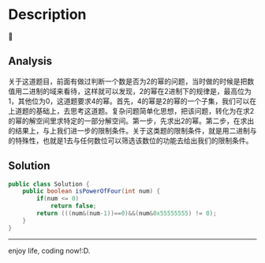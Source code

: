 # Description

:star2:
## Analysis
关于这道题目，前面有做过判断一个数是否为2的幂的问题，当时做的时候是把数值用二进制的域来看待，这样就可以发现，2的幂在2进制下的规律是，最高位为1，其他位为0，这道题要求4的幂。首先，4的幂是2的幂的一个子集，我们可以在上道题的基础上，去思考这道题。复杂问题简单化思想，把该问题，转化为在求2的幂的解空间里求特定的一部分解空间。第一步，先求出2的幂。第二步，在求出的结果上，与上我们进一步的限制条件。关于这类题的限制条件，就是用二进制与的特殊性，也就是1去与任何数位可以筛选该数位的功能去给出我们的限制条件。
## Solution
```java
public class Solution {
    public boolean isPowerOfFour(int num) {
        if(num <= 0)
            return false;
        return (((num&(num-1))==0)&&(num&0x55555555) != 0);
    }
}
```

***
enjoy life, coding now!:D.